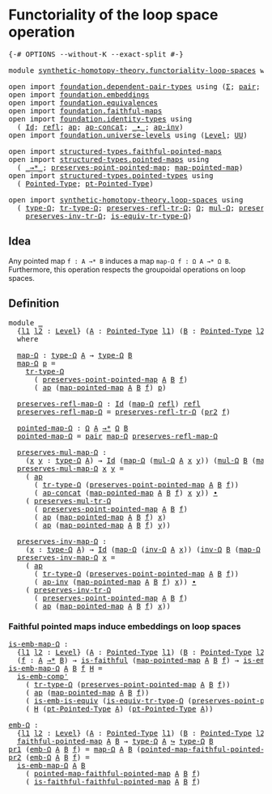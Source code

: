 # Functoriality of the loop space operation

<pre class="Agda"><a id="54" class="Symbol">{-#</a> <a id="58" class="Keyword">OPTIONS</a> <a id="66" class="Pragma">--without-K</a> <a id="78" class="Pragma">--exact-split</a> <a id="92" class="Symbol">#-}</a>

<a id="97" class="Keyword">module</a> <a id="104" href="synthetic-homotopy-theory.functoriality-loop-spaces.html" class="Module">synthetic-homotopy-theory.functoriality-loop-spaces</a> <a id="156" class="Keyword">where</a>

<a id="163" class="Keyword">open</a> <a id="168" class="Keyword">import</a> <a id="175" href="foundation.dependent-pair-types.html" class="Module">foundation.dependent-pair-types</a> <a id="207" class="Keyword">using</a> <a id="213" class="Symbol">(</a><a id="214" href="foundation-core.dependent-pair-types.html#515" class="Record">Σ</a><a id="215" class="Symbol">;</a> <a id="217" href="foundation-core.dependent-pair-types.html#588" class="InductiveConstructor">pair</a><a id="221" class="Symbol">;</a> <a id="223" href="foundation-core.dependent-pair-types.html#605" class="Field">pr1</a><a id="226" class="Symbol">;</a> <a id="228" href="foundation-core.dependent-pair-types.html#617" class="Field">pr2</a><a id="231" class="Symbol">)</a>
<a id="233" class="Keyword">open</a> <a id="238" class="Keyword">import</a> <a id="245" href="foundation.embeddings.html" class="Module">foundation.embeddings</a>
<a id="267" class="Keyword">open</a> <a id="272" class="Keyword">import</a> <a id="279" href="foundation.equivalences.html" class="Module">foundation.equivalences</a>
<a id="303" class="Keyword">open</a> <a id="308" class="Keyword">import</a> <a id="315" href="foundation.faithful-maps.html" class="Module">foundation.faithful-maps</a>
<a id="340" class="Keyword">open</a> <a id="345" class="Keyword">import</a> <a id="352" href="foundation.identity-types.html" class="Module">foundation.identity-types</a> <a id="378" class="Keyword">using</a>
  <a id="386" class="Symbol">(</a> <a id="388" href="foundation-core.identity-types.html#1767" class="Datatype">Id</a><a id="390" class="Symbol">;</a> <a id="392" href="foundation-core.identity-types.html#1820" class="InductiveConstructor">refl</a><a id="396" class="Symbol">;</a> <a id="398" href="foundation-core.identity-types.html#4003" class="Function">ap</a><a id="400" class="Symbol">;</a> <a id="402" href="foundation-core.identity-types.html#8882" class="Function">ap-concat</a><a id="411" class="Symbol">;</a> <a id="413" href="foundation-core.identity-types.html#2425" class="Function Operator">_∙_</a><a id="416" class="Symbol">;</a> <a id="418" href="foundation-core.identity-types.html#9050" class="Function">ap-inv</a><a id="424" class="Symbol">)</a>
<a id="426" class="Keyword">open</a> <a id="431" class="Keyword">import</a> <a id="438" href="foundation.universe-levels.html" class="Module">foundation.universe-levels</a> <a id="465" class="Keyword">using</a> <a id="471" class="Symbol">(</a><a id="472" href="Agda.Primitive.html#597" class="Postulate">Level</a><a id="477" class="Symbol">;</a> <a id="479" href="foundation-core.universe-levels.html#235" class="Primitive">UU</a><a id="481" class="Symbol">)</a>

<a id="484" class="Keyword">open</a> <a id="489" class="Keyword">import</a> <a id="496" href="structured-types.faithful-pointed-maps.html" class="Module">structured-types.faithful-pointed-maps</a>
<a id="535" class="Keyword">open</a> <a id="540" class="Keyword">import</a> <a id="547" href="structured-types.pointed-maps.html" class="Module">structured-types.pointed-maps</a> <a id="577" class="Keyword">using</a>
  <a id="585" class="Symbol">(</a> <a id="587" href="structured-types.pointed-maps.html#968" class="Function Operator">_→*_</a><a id="591" class="Symbol">;</a> <a id="593" href="structured-types.pointed-maps.html#1628" class="Function">preserves-point-pointed-map</a><a id="620" class="Symbol">;</a> <a id="622" href="structured-types.pointed-maps.html#1528" class="Function">map-pointed-map</a><a id="637" class="Symbol">)</a>
<a id="639" class="Keyword">open</a> <a id="644" class="Keyword">import</a> <a id="651" href="structured-types.pointed-types.html" class="Module">structured-types.pointed-types</a> <a id="682" class="Keyword">using</a>
  <a id="690" class="Symbol">(</a> <a id="692" href="structured-types.pointed-types.html#383" class="Function">Pointed-Type</a><a id="704" class="Symbol">;</a> <a id="706" href="structured-types.pointed-types.html#576" class="Function">pt-Pointed-Type</a><a id="721" class="Symbol">)</a>

<a id="724" class="Keyword">open</a> <a id="729" class="Keyword">import</a> <a id="736" href="synthetic-homotopy-theory.loop-spaces.html" class="Module">synthetic-homotopy-theory.loop-spaces</a> <a id="774" class="Keyword">using</a>
  <a id="782" class="Symbol">(</a> <a id="784" href="synthetic-homotopy-theory.loop-spaces.html#1115" class="Function">type-Ω</a><a id="790" class="Symbol">;</a> <a id="792" href="synthetic-homotopy-theory.loop-spaces.html#3295" class="Function">tr-type-Ω</a><a id="801" class="Symbol">;</a> <a id="803" href="synthetic-homotopy-theory.loop-spaces.html#3529" class="Function">preserves-refl-tr-Ω</a><a id="822" class="Symbol">;</a> <a id="824" href="synthetic-homotopy-theory.loop-spaces.html#1221" class="Function">Ω</a><a id="825" class="Symbol">;</a> <a id="827" href="synthetic-homotopy-theory.loop-spaces.html#1376" class="Function">mul-Ω</a><a id="832" class="Symbol">;</a> <a id="834" href="synthetic-homotopy-theory.loop-spaces.html#3630" class="Function">preserves-mul-tr-Ω</a><a id="852" class="Symbol">;</a> <a id="854" href="synthetic-homotopy-theory.loop-spaces.html#2257" class="Function">inv-Ω</a><a id="859" class="Symbol">;</a>
    <a id="865" href="synthetic-homotopy-theory.loop-spaces.html#3840" class="Function">preserves-inv-tr-Ω</a><a id="883" class="Symbol">;</a> <a id="885" href="synthetic-homotopy-theory.loop-spaces.html#3403" class="Function">is-equiv-tr-type-Ω</a><a id="903" class="Symbol">)</a>
</pre>
## Idea

Any pointed map `f : A →* B` induces a map `map-Ω f : Ω A →* Ω B`. Furthermore, this operation respects the groupoidal operations on loop spaces.

## Definition

<pre class="Agda"><a id="1089" class="Keyword">module</a> <a id="1096" href="synthetic-homotopy-theory.functoriality-loop-spaces.html#1096" class="Module">_</a>
  <a id="1100" class="Symbol">{</a><a id="1101" href="synthetic-homotopy-theory.functoriality-loop-spaces.html#1101" class="Bound">l1</a> <a id="1104" href="synthetic-homotopy-theory.functoriality-loop-spaces.html#1104" class="Bound">l2</a> <a id="1107" class="Symbol">:</a> <a id="1109" href="Agda.Primitive.html#597" class="Postulate">Level</a><a id="1114" class="Symbol">}</a> <a id="1116" class="Symbol">(</a><a id="1117" href="synthetic-homotopy-theory.functoriality-loop-spaces.html#1117" class="Bound">A</a> <a id="1119" class="Symbol">:</a> <a id="1121" href="structured-types.pointed-types.html#383" class="Function">Pointed-Type</a> <a id="1134" href="synthetic-homotopy-theory.functoriality-loop-spaces.html#1101" class="Bound">l1</a><a id="1136" class="Symbol">)</a> <a id="1138" class="Symbol">(</a><a id="1139" href="synthetic-homotopy-theory.functoriality-loop-spaces.html#1139" class="Bound">B</a> <a id="1141" class="Symbol">:</a> <a id="1143" href="structured-types.pointed-types.html#383" class="Function">Pointed-Type</a> <a id="1156" href="synthetic-homotopy-theory.functoriality-loop-spaces.html#1104" class="Bound">l2</a><a id="1158" class="Symbol">)</a> <a id="1160" class="Symbol">(</a><a id="1161" href="synthetic-homotopy-theory.functoriality-loop-spaces.html#1161" class="Bound">f</a> <a id="1163" class="Symbol">:</a> <a id="1165" href="synthetic-homotopy-theory.functoriality-loop-spaces.html#1117" class="Bound">A</a> <a id="1167" href="structured-types.pointed-maps.html#968" class="Function Operator">→*</a> <a id="1170" href="synthetic-homotopy-theory.functoriality-loop-spaces.html#1139" class="Bound">B</a><a id="1171" class="Symbol">)</a>
  <a id="1175" class="Keyword">where</a>

  <a id="1184" href="synthetic-homotopy-theory.functoriality-loop-spaces.html#1184" class="Function">map-Ω</a> <a id="1190" class="Symbol">:</a> <a id="1192" href="synthetic-homotopy-theory.loop-spaces.html#1115" class="Function">type-Ω</a> <a id="1199" href="synthetic-homotopy-theory.functoriality-loop-spaces.html#1117" class="Bound">A</a> <a id="1201" class="Symbol">→</a> <a id="1203" href="synthetic-homotopy-theory.loop-spaces.html#1115" class="Function">type-Ω</a> <a id="1210" href="synthetic-homotopy-theory.functoriality-loop-spaces.html#1139" class="Bound">B</a>
  <a id="1214" href="synthetic-homotopy-theory.functoriality-loop-spaces.html#1184" class="Function">map-Ω</a> <a id="1220" href="synthetic-homotopy-theory.functoriality-loop-spaces.html#1220" class="Bound">p</a> <a id="1222" class="Symbol">=</a>
    <a id="1228" href="synthetic-homotopy-theory.loop-spaces.html#3295" class="Function">tr-type-Ω</a>
      <a id="1244" class="Symbol">(</a> <a id="1246" href="structured-types.pointed-maps.html#1628" class="Function">preserves-point-pointed-map</a> <a id="1274" href="synthetic-homotopy-theory.functoriality-loop-spaces.html#1117" class="Bound">A</a> <a id="1276" href="synthetic-homotopy-theory.functoriality-loop-spaces.html#1139" class="Bound">B</a> <a id="1278" href="synthetic-homotopy-theory.functoriality-loop-spaces.html#1161" class="Bound">f</a><a id="1279" class="Symbol">)</a>
      <a id="1287" class="Symbol">(</a> <a id="1289" href="foundation-core.identity-types.html#4003" class="Function">ap</a> <a id="1292" class="Symbol">(</a><a id="1293" href="structured-types.pointed-maps.html#1528" class="Function">map-pointed-map</a> <a id="1309" href="synthetic-homotopy-theory.functoriality-loop-spaces.html#1117" class="Bound">A</a> <a id="1311" href="synthetic-homotopy-theory.functoriality-loop-spaces.html#1139" class="Bound">B</a> <a id="1313" href="synthetic-homotopy-theory.functoriality-loop-spaces.html#1161" class="Bound">f</a><a id="1314" class="Symbol">)</a> <a id="1316" href="synthetic-homotopy-theory.functoriality-loop-spaces.html#1220" class="Bound">p</a><a id="1317" class="Symbol">)</a>
  
  <a id="1324" href="synthetic-homotopy-theory.functoriality-loop-spaces.html#1324" class="Function">preserves-refl-map-Ω</a> <a id="1345" class="Symbol">:</a> <a id="1347" href="foundation-core.identity-types.html#1767" class="Datatype">Id</a> <a id="1350" class="Symbol">(</a><a id="1351" href="synthetic-homotopy-theory.functoriality-loop-spaces.html#1184" class="Function">map-Ω</a> <a id="1357" href="foundation-core.identity-types.html#1820" class="InductiveConstructor">refl</a><a id="1361" class="Symbol">)</a> <a id="1363" href="foundation-core.identity-types.html#1820" class="InductiveConstructor">refl</a>
  <a id="1370" href="synthetic-homotopy-theory.functoriality-loop-spaces.html#1324" class="Function">preserves-refl-map-Ω</a> <a id="1391" class="Symbol">=</a> <a id="1393" href="synthetic-homotopy-theory.loop-spaces.html#3529" class="Function">preserves-refl-tr-Ω</a> <a id="1413" class="Symbol">(</a><a id="1414" href="foundation-core.dependent-pair-types.html#617" class="Field">pr2</a> <a id="1418" href="synthetic-homotopy-theory.functoriality-loop-spaces.html#1161" class="Bound">f</a><a id="1419" class="Symbol">)</a>

  <a id="1424" href="synthetic-homotopy-theory.functoriality-loop-spaces.html#1424" class="Function">pointed-map-Ω</a> <a id="1438" class="Symbol">:</a> <a id="1440" href="synthetic-homotopy-theory.loop-spaces.html#1221" class="Function">Ω</a> <a id="1442" href="synthetic-homotopy-theory.functoriality-loop-spaces.html#1117" class="Bound">A</a> <a id="1444" href="structured-types.pointed-maps.html#968" class="Function Operator">→*</a> <a id="1447" href="synthetic-homotopy-theory.loop-spaces.html#1221" class="Function">Ω</a> <a id="1449" href="synthetic-homotopy-theory.functoriality-loop-spaces.html#1139" class="Bound">B</a>
  <a id="1453" href="synthetic-homotopy-theory.functoriality-loop-spaces.html#1424" class="Function">pointed-map-Ω</a> <a id="1467" class="Symbol">=</a> <a id="1469" href="foundation-core.dependent-pair-types.html#588" class="InductiveConstructor">pair</a> <a id="1474" href="synthetic-homotopy-theory.functoriality-loop-spaces.html#1184" class="Function">map-Ω</a> <a id="1480" href="synthetic-homotopy-theory.functoriality-loop-spaces.html#1324" class="Function">preserves-refl-map-Ω</a>

  <a id="1504" href="synthetic-homotopy-theory.functoriality-loop-spaces.html#1504" class="Function">preserves-mul-map-Ω</a> <a id="1524" class="Symbol">:</a>
    <a id="1530" class="Symbol">(</a><a id="1531" href="synthetic-homotopy-theory.functoriality-loop-spaces.html#1531" class="Bound">x</a> <a id="1533" href="synthetic-homotopy-theory.functoriality-loop-spaces.html#1533" class="Bound">y</a> <a id="1535" class="Symbol">:</a> <a id="1537" href="synthetic-homotopy-theory.loop-spaces.html#1115" class="Function">type-Ω</a> <a id="1544" href="synthetic-homotopy-theory.functoriality-loop-spaces.html#1117" class="Bound">A</a><a id="1545" class="Symbol">)</a> <a id="1547" class="Symbol">→</a> <a id="1549" href="foundation-core.identity-types.html#1767" class="Datatype">Id</a> <a id="1552" class="Symbol">(</a><a id="1553" href="synthetic-homotopy-theory.functoriality-loop-spaces.html#1184" class="Function">map-Ω</a> <a id="1559" class="Symbol">(</a><a id="1560" href="synthetic-homotopy-theory.loop-spaces.html#1376" class="Function">mul-Ω</a> <a id="1566" href="synthetic-homotopy-theory.functoriality-loop-spaces.html#1117" class="Bound">A</a> <a id="1568" href="synthetic-homotopy-theory.functoriality-loop-spaces.html#1531" class="Bound">x</a> <a id="1570" href="synthetic-homotopy-theory.functoriality-loop-spaces.html#1533" class="Bound">y</a><a id="1571" class="Symbol">))</a> <a id="1574" class="Symbol">(</a><a id="1575" href="synthetic-homotopy-theory.loop-spaces.html#1376" class="Function">mul-Ω</a> <a id="1581" href="synthetic-homotopy-theory.functoriality-loop-spaces.html#1139" class="Bound">B</a> <a id="1583" class="Symbol">(</a><a id="1584" href="synthetic-homotopy-theory.functoriality-loop-spaces.html#1184" class="Function">map-Ω</a> <a id="1590" href="synthetic-homotopy-theory.functoriality-loop-spaces.html#1531" class="Bound">x</a><a id="1591" class="Symbol">)</a> <a id="1593" class="Symbol">(</a><a id="1594" href="synthetic-homotopy-theory.functoriality-loop-spaces.html#1184" class="Function">map-Ω</a> <a id="1600" href="synthetic-homotopy-theory.functoriality-loop-spaces.html#1533" class="Bound">y</a><a id="1601" class="Symbol">))</a>
  <a id="1606" href="synthetic-homotopy-theory.functoriality-loop-spaces.html#1504" class="Function">preserves-mul-map-Ω</a> <a id="1626" href="synthetic-homotopy-theory.functoriality-loop-spaces.html#1626" class="Bound">x</a> <a id="1628" href="synthetic-homotopy-theory.functoriality-loop-spaces.html#1628" class="Bound">y</a> <a id="1630" class="Symbol">=</a>
    <a id="1636" class="Symbol">(</a> <a id="1638" href="foundation-core.identity-types.html#4003" class="Function">ap</a>
      <a id="1647" class="Symbol">(</a> <a id="1649" href="synthetic-homotopy-theory.loop-spaces.html#3295" class="Function">tr-type-Ω</a> <a id="1659" class="Symbol">(</a><a id="1660" href="structured-types.pointed-maps.html#1628" class="Function">preserves-point-pointed-map</a> <a id="1688" href="synthetic-homotopy-theory.functoriality-loop-spaces.html#1117" class="Bound">A</a> <a id="1690" href="synthetic-homotopy-theory.functoriality-loop-spaces.html#1139" class="Bound">B</a> <a id="1692" href="synthetic-homotopy-theory.functoriality-loop-spaces.html#1161" class="Bound">f</a><a id="1693" class="Symbol">))</a>
      <a id="1702" class="Symbol">(</a> <a id="1704" href="foundation-core.identity-types.html#8882" class="Function">ap-concat</a> <a id="1714" class="Symbol">(</a><a id="1715" href="structured-types.pointed-maps.html#1528" class="Function">map-pointed-map</a> <a id="1731" href="synthetic-homotopy-theory.functoriality-loop-spaces.html#1117" class="Bound">A</a> <a id="1733" href="synthetic-homotopy-theory.functoriality-loop-spaces.html#1139" class="Bound">B</a> <a id="1735" href="synthetic-homotopy-theory.functoriality-loop-spaces.html#1161" class="Bound">f</a><a id="1736" class="Symbol">)</a> <a id="1738" href="synthetic-homotopy-theory.functoriality-loop-spaces.html#1626" class="Bound">x</a> <a id="1740" href="synthetic-homotopy-theory.functoriality-loop-spaces.html#1628" class="Bound">y</a><a id="1741" class="Symbol">))</a> <a id="1744" href="foundation-core.identity-types.html#2425" class="Function Operator">∙</a>
    <a id="1750" class="Symbol">(</a> <a id="1752" href="synthetic-homotopy-theory.loop-spaces.html#3630" class="Function">preserves-mul-tr-Ω</a>
      <a id="1777" class="Symbol">(</a> <a id="1779" href="structured-types.pointed-maps.html#1628" class="Function">preserves-point-pointed-map</a> <a id="1807" href="synthetic-homotopy-theory.functoriality-loop-spaces.html#1117" class="Bound">A</a> <a id="1809" href="synthetic-homotopy-theory.functoriality-loop-spaces.html#1139" class="Bound">B</a> <a id="1811" href="synthetic-homotopy-theory.functoriality-loop-spaces.html#1161" class="Bound">f</a><a id="1812" class="Symbol">)</a>
      <a id="1820" class="Symbol">(</a> <a id="1822" href="foundation-core.identity-types.html#4003" class="Function">ap</a> <a id="1825" class="Symbol">(</a><a id="1826" href="structured-types.pointed-maps.html#1528" class="Function">map-pointed-map</a> <a id="1842" href="synthetic-homotopy-theory.functoriality-loop-spaces.html#1117" class="Bound">A</a> <a id="1844" href="synthetic-homotopy-theory.functoriality-loop-spaces.html#1139" class="Bound">B</a> <a id="1846" href="synthetic-homotopy-theory.functoriality-loop-spaces.html#1161" class="Bound">f</a><a id="1847" class="Symbol">)</a> <a id="1849" href="synthetic-homotopy-theory.functoriality-loop-spaces.html#1626" class="Bound">x</a><a id="1850" class="Symbol">)</a>
      <a id="1858" class="Symbol">(</a> <a id="1860" href="foundation-core.identity-types.html#4003" class="Function">ap</a> <a id="1863" class="Symbol">(</a><a id="1864" href="structured-types.pointed-maps.html#1528" class="Function">map-pointed-map</a> <a id="1880" href="synthetic-homotopy-theory.functoriality-loop-spaces.html#1117" class="Bound">A</a> <a id="1882" href="synthetic-homotopy-theory.functoriality-loop-spaces.html#1139" class="Bound">B</a> <a id="1884" href="synthetic-homotopy-theory.functoriality-loop-spaces.html#1161" class="Bound">f</a><a id="1885" class="Symbol">)</a> <a id="1887" href="synthetic-homotopy-theory.functoriality-loop-spaces.html#1628" class="Bound">y</a><a id="1888" class="Symbol">))</a>

  <a id="1894" href="synthetic-homotopy-theory.functoriality-loop-spaces.html#1894" class="Function">preserves-inv-map-Ω</a> <a id="1914" class="Symbol">:</a>
    <a id="1920" class="Symbol">(</a><a id="1921" href="synthetic-homotopy-theory.functoriality-loop-spaces.html#1921" class="Bound">x</a> <a id="1923" class="Symbol">:</a> <a id="1925" href="synthetic-homotopy-theory.loop-spaces.html#1115" class="Function">type-Ω</a> <a id="1932" href="synthetic-homotopy-theory.functoriality-loop-spaces.html#1117" class="Bound">A</a><a id="1933" class="Symbol">)</a> <a id="1935" class="Symbol">→</a> <a id="1937" href="foundation-core.identity-types.html#1767" class="Datatype">Id</a> <a id="1940" class="Symbol">(</a><a id="1941" href="synthetic-homotopy-theory.functoriality-loop-spaces.html#1184" class="Function">map-Ω</a> <a id="1947" class="Symbol">(</a><a id="1948" href="synthetic-homotopy-theory.loop-spaces.html#2257" class="Function">inv-Ω</a> <a id="1954" href="synthetic-homotopy-theory.functoriality-loop-spaces.html#1117" class="Bound">A</a> <a id="1956" href="synthetic-homotopy-theory.functoriality-loop-spaces.html#1921" class="Bound">x</a><a id="1957" class="Symbol">))</a> <a id="1960" class="Symbol">(</a><a id="1961" href="synthetic-homotopy-theory.loop-spaces.html#2257" class="Function">inv-Ω</a> <a id="1967" href="synthetic-homotopy-theory.functoriality-loop-spaces.html#1139" class="Bound">B</a> <a id="1969" class="Symbol">(</a><a id="1970" href="synthetic-homotopy-theory.functoriality-loop-spaces.html#1184" class="Function">map-Ω</a> <a id="1976" href="synthetic-homotopy-theory.functoriality-loop-spaces.html#1921" class="Bound">x</a><a id="1977" class="Symbol">))</a>
  <a id="1982" href="synthetic-homotopy-theory.functoriality-loop-spaces.html#1894" class="Function">preserves-inv-map-Ω</a> <a id="2002" href="synthetic-homotopy-theory.functoriality-loop-spaces.html#2002" class="Bound">x</a> <a id="2004" class="Symbol">=</a>
    <a id="2010" class="Symbol">(</a> <a id="2012" href="foundation-core.identity-types.html#4003" class="Function">ap</a>
      <a id="2021" class="Symbol">(</a> <a id="2023" href="synthetic-homotopy-theory.loop-spaces.html#3295" class="Function">tr-type-Ω</a> <a id="2033" class="Symbol">(</a><a id="2034" href="structured-types.pointed-maps.html#1628" class="Function">preserves-point-pointed-map</a> <a id="2062" href="synthetic-homotopy-theory.functoriality-loop-spaces.html#1117" class="Bound">A</a> <a id="2064" href="synthetic-homotopy-theory.functoriality-loop-spaces.html#1139" class="Bound">B</a> <a id="2066" href="synthetic-homotopy-theory.functoriality-loop-spaces.html#1161" class="Bound">f</a><a id="2067" class="Symbol">))</a>
      <a id="2076" class="Symbol">(</a> <a id="2078" href="foundation-core.identity-types.html#9050" class="Function">ap-inv</a> <a id="2085" class="Symbol">(</a><a id="2086" href="structured-types.pointed-maps.html#1528" class="Function">map-pointed-map</a> <a id="2102" href="synthetic-homotopy-theory.functoriality-loop-spaces.html#1117" class="Bound">A</a> <a id="2104" href="synthetic-homotopy-theory.functoriality-loop-spaces.html#1139" class="Bound">B</a> <a id="2106" href="synthetic-homotopy-theory.functoriality-loop-spaces.html#1161" class="Bound">f</a><a id="2107" class="Symbol">)</a> <a id="2109" href="synthetic-homotopy-theory.functoriality-loop-spaces.html#2002" class="Bound">x</a><a id="2110" class="Symbol">))</a> <a id="2113" href="foundation-core.identity-types.html#2425" class="Function Operator">∙</a>
    <a id="2119" class="Symbol">(</a> <a id="2121" href="synthetic-homotopy-theory.loop-spaces.html#3840" class="Function">preserves-inv-tr-Ω</a>
      <a id="2146" class="Symbol">(</a> <a id="2148" href="structured-types.pointed-maps.html#1628" class="Function">preserves-point-pointed-map</a> <a id="2176" href="synthetic-homotopy-theory.functoriality-loop-spaces.html#1117" class="Bound">A</a> <a id="2178" href="synthetic-homotopy-theory.functoriality-loop-spaces.html#1139" class="Bound">B</a> <a id="2180" href="synthetic-homotopy-theory.functoriality-loop-spaces.html#1161" class="Bound">f</a><a id="2181" class="Symbol">)</a>
      <a id="2189" class="Symbol">(</a> <a id="2191" href="foundation-core.identity-types.html#4003" class="Function">ap</a> <a id="2194" class="Symbol">(</a><a id="2195" href="structured-types.pointed-maps.html#1528" class="Function">map-pointed-map</a> <a id="2211" href="synthetic-homotopy-theory.functoriality-loop-spaces.html#1117" class="Bound">A</a> <a id="2213" href="synthetic-homotopy-theory.functoriality-loop-spaces.html#1139" class="Bound">B</a> <a id="2215" href="synthetic-homotopy-theory.functoriality-loop-spaces.html#1161" class="Bound">f</a><a id="2216" class="Symbol">)</a> <a id="2218" href="synthetic-homotopy-theory.functoriality-loop-spaces.html#2002" class="Bound">x</a><a id="2219" class="Symbol">))</a>
</pre>
### Faithful pointed maps induce embeddings on loop spaces

<pre class="Agda"><a id="is-emb-map-Ω"></a><a id="2295" href="synthetic-homotopy-theory.functoriality-loop-spaces.html#2295" class="Function">is-emb-map-Ω</a> <a id="2308" class="Symbol">:</a>
  <a id="2312" class="Symbol">{</a><a id="2313" href="synthetic-homotopy-theory.functoriality-loop-spaces.html#2313" class="Bound">l1</a> <a id="2316" href="synthetic-homotopy-theory.functoriality-loop-spaces.html#2316" class="Bound">l2</a> <a id="2319" class="Symbol">:</a> <a id="2321" href="Agda.Primitive.html#597" class="Postulate">Level</a><a id="2326" class="Symbol">}</a> <a id="2328" class="Symbol">(</a><a id="2329" href="synthetic-homotopy-theory.functoriality-loop-spaces.html#2329" class="Bound">A</a> <a id="2331" class="Symbol">:</a> <a id="2333" href="structured-types.pointed-types.html#383" class="Function">Pointed-Type</a> <a id="2346" href="synthetic-homotopy-theory.functoriality-loop-spaces.html#2313" class="Bound">l1</a><a id="2348" class="Symbol">)</a> <a id="2350" class="Symbol">(</a><a id="2351" href="synthetic-homotopy-theory.functoriality-loop-spaces.html#2351" class="Bound">B</a> <a id="2353" class="Symbol">:</a> <a id="2355" href="structured-types.pointed-types.html#383" class="Function">Pointed-Type</a> <a id="2368" href="synthetic-homotopy-theory.functoriality-loop-spaces.html#2316" class="Bound">l2</a><a id="2370" class="Symbol">)</a>
  <a id="2374" class="Symbol">(</a><a id="2375" href="synthetic-homotopy-theory.functoriality-loop-spaces.html#2375" class="Bound">f</a> <a id="2377" class="Symbol">:</a> <a id="2379" href="synthetic-homotopy-theory.functoriality-loop-spaces.html#2329" class="Bound">A</a> <a id="2381" href="structured-types.pointed-maps.html#968" class="Function Operator">→*</a> <a id="2384" href="synthetic-homotopy-theory.functoriality-loop-spaces.html#2351" class="Bound">B</a><a id="2385" class="Symbol">)</a> <a id="2387" class="Symbol">→</a> <a id="2389" href="foundation-core.faithful-maps.html#1690" class="Function">is-faithful</a> <a id="2401" class="Symbol">(</a><a id="2402" href="structured-types.pointed-maps.html#1528" class="Function">map-pointed-map</a> <a id="2418" href="synthetic-homotopy-theory.functoriality-loop-spaces.html#2329" class="Bound">A</a> <a id="2420" href="synthetic-homotopy-theory.functoriality-loop-spaces.html#2351" class="Bound">B</a> <a id="2422" href="synthetic-homotopy-theory.functoriality-loop-spaces.html#2375" class="Bound">f</a><a id="2423" class="Symbol">)</a> <a id="2425" class="Symbol">→</a> <a id="2427" href="foundation-core.embeddings.html#992" class="Function">is-emb</a> <a id="2434" class="Symbol">(</a><a id="2435" href="synthetic-homotopy-theory.functoriality-loop-spaces.html#1184" class="Function">map-Ω</a> <a id="2441" href="synthetic-homotopy-theory.functoriality-loop-spaces.html#2329" class="Bound">A</a> <a id="2443" href="synthetic-homotopy-theory.functoriality-loop-spaces.html#2351" class="Bound">B</a> <a id="2445" href="synthetic-homotopy-theory.functoriality-loop-spaces.html#2375" class="Bound">f</a><a id="2446" class="Symbol">)</a>
<a id="2448" href="synthetic-homotopy-theory.functoriality-loop-spaces.html#2295" class="Function">is-emb-map-Ω</a> <a id="2461" href="synthetic-homotopy-theory.functoriality-loop-spaces.html#2461" class="Bound">A</a> <a id="2463" href="synthetic-homotopy-theory.functoriality-loop-spaces.html#2463" class="Bound">B</a> <a id="2465" href="synthetic-homotopy-theory.functoriality-loop-spaces.html#2465" class="Bound">f</a> <a id="2467" href="synthetic-homotopy-theory.functoriality-loop-spaces.html#2467" class="Bound">H</a> <a id="2469" class="Symbol">=</a>
  <a id="2473" href="foundation.embeddings.html#3514" class="Function">is-emb-comp&#39;</a>
    <a id="2490" class="Symbol">(</a> <a id="2492" href="synthetic-homotopy-theory.loop-spaces.html#3295" class="Function">tr-type-Ω</a> <a id="2502" class="Symbol">(</a><a id="2503" href="structured-types.pointed-maps.html#1628" class="Function">preserves-point-pointed-map</a> <a id="2531" href="synthetic-homotopy-theory.functoriality-loop-spaces.html#2461" class="Bound">A</a> <a id="2533" href="synthetic-homotopy-theory.functoriality-loop-spaces.html#2463" class="Bound">B</a> <a id="2535" href="synthetic-homotopy-theory.functoriality-loop-spaces.html#2465" class="Bound">f</a><a id="2536" class="Symbol">))</a>
    <a id="2543" class="Symbol">(</a> <a id="2545" href="foundation-core.identity-types.html#4003" class="Function">ap</a> <a id="2548" class="Symbol">(</a><a id="2549" href="structured-types.pointed-maps.html#1528" class="Function">map-pointed-map</a> <a id="2565" href="synthetic-homotopy-theory.functoriality-loop-spaces.html#2461" class="Bound">A</a> <a id="2567" href="synthetic-homotopy-theory.functoriality-loop-spaces.html#2463" class="Bound">B</a> <a id="2569" href="synthetic-homotopy-theory.functoriality-loop-spaces.html#2465" class="Bound">f</a><a id="2570" class="Symbol">))</a>
    <a id="2577" class="Symbol">(</a> <a id="2579" href="foundation-core.equivalences.html#15406" class="Function">is-emb-is-equiv</a> <a id="2595" class="Symbol">(</a><a id="2596" href="synthetic-homotopy-theory.loop-spaces.html#3403" class="Function">is-equiv-tr-type-Ω</a> <a id="2615" class="Symbol">(</a><a id="2616" href="structured-types.pointed-maps.html#1628" class="Function">preserves-point-pointed-map</a> <a id="2644" href="synthetic-homotopy-theory.functoriality-loop-spaces.html#2461" class="Bound">A</a> <a id="2646" href="synthetic-homotopy-theory.functoriality-loop-spaces.html#2463" class="Bound">B</a> <a id="2648" href="synthetic-homotopy-theory.functoriality-loop-spaces.html#2465" class="Bound">f</a><a id="2649" class="Symbol">)))</a>
    <a id="2657" class="Symbol">(</a> <a id="2659" href="synthetic-homotopy-theory.functoriality-loop-spaces.html#2467" class="Bound">H</a> <a id="2661" class="Symbol">(</a><a id="2662" href="structured-types.pointed-types.html#576" class="Function">pt-Pointed-Type</a> <a id="2678" href="synthetic-homotopy-theory.functoriality-loop-spaces.html#2461" class="Bound">A</a><a id="2679" class="Symbol">)</a> <a id="2681" class="Symbol">(</a><a id="2682" href="structured-types.pointed-types.html#576" class="Function">pt-Pointed-Type</a> <a id="2698" href="synthetic-homotopy-theory.functoriality-loop-spaces.html#2461" class="Bound">A</a><a id="2699" class="Symbol">))</a>

<a id="emb-Ω"></a><a id="2703" href="synthetic-homotopy-theory.functoriality-loop-spaces.html#2703" class="Function">emb-Ω</a> <a id="2709" class="Symbol">:</a>
  <a id="2713" class="Symbol">{</a><a id="2714" href="synthetic-homotopy-theory.functoriality-loop-spaces.html#2714" class="Bound">l1</a> <a id="2717" href="synthetic-homotopy-theory.functoriality-loop-spaces.html#2717" class="Bound">l2</a> <a id="2720" class="Symbol">:</a> <a id="2722" href="Agda.Primitive.html#597" class="Postulate">Level</a><a id="2727" class="Symbol">}</a> <a id="2729" class="Symbol">(</a><a id="2730" href="synthetic-homotopy-theory.functoriality-loop-spaces.html#2730" class="Bound">A</a> <a id="2732" class="Symbol">:</a> <a id="2734" href="structured-types.pointed-types.html#383" class="Function">Pointed-Type</a> <a id="2747" href="synthetic-homotopy-theory.functoriality-loop-spaces.html#2714" class="Bound">l1</a><a id="2749" class="Symbol">)</a> <a id="2751" class="Symbol">(</a><a id="2752" href="synthetic-homotopy-theory.functoriality-loop-spaces.html#2752" class="Bound">B</a> <a id="2754" class="Symbol">:</a> <a id="2756" href="structured-types.pointed-types.html#383" class="Function">Pointed-Type</a> <a id="2769" href="synthetic-homotopy-theory.functoriality-loop-spaces.html#2717" class="Bound">l2</a><a id="2771" class="Symbol">)</a> <a id="2773" class="Symbol">→</a>
  <a id="2777" href="structured-types.faithful-pointed-maps.html#538" class="Function">faithful-pointed-map</a> <a id="2798" href="synthetic-homotopy-theory.functoriality-loop-spaces.html#2730" class="Bound">A</a> <a id="2800" href="synthetic-homotopy-theory.functoriality-loop-spaces.html#2752" class="Bound">B</a> <a id="2802" class="Symbol">→</a> <a id="2804" href="synthetic-homotopy-theory.loop-spaces.html#1115" class="Function">type-Ω</a> <a id="2811" href="synthetic-homotopy-theory.functoriality-loop-spaces.html#2730" class="Bound">A</a> <a id="2813" href="foundation-core.embeddings.html#1074" class="Function Operator">↪</a> <a id="2815" href="synthetic-homotopy-theory.loop-spaces.html#1115" class="Function">type-Ω</a> <a id="2822" href="synthetic-homotopy-theory.functoriality-loop-spaces.html#2752" class="Bound">B</a>
<a id="2824" href="foundation-core.dependent-pair-types.html#605" class="Field">pr1</a> <a id="2828" class="Symbol">(</a><a id="2829" href="synthetic-homotopy-theory.functoriality-loop-spaces.html#2703" class="Function">emb-Ω</a> <a id="2835" href="synthetic-homotopy-theory.functoriality-loop-spaces.html#2835" class="Bound">A</a> <a id="2837" href="synthetic-homotopy-theory.functoriality-loop-spaces.html#2837" class="Bound">B</a> <a id="2839" href="synthetic-homotopy-theory.functoriality-loop-spaces.html#2839" class="Bound">f</a><a id="2840" class="Symbol">)</a> <a id="2842" class="Symbol">=</a> <a id="2844" href="synthetic-homotopy-theory.functoriality-loop-spaces.html#1184" class="Function">map-Ω</a> <a id="2850" href="synthetic-homotopy-theory.functoriality-loop-spaces.html#2835" class="Bound">A</a> <a id="2852" href="synthetic-homotopy-theory.functoriality-loop-spaces.html#2837" class="Bound">B</a> <a id="2854" class="Symbol">(</a><a id="2855" href="structured-types.faithful-pointed-maps.html#838" class="Function">pointed-map-faithful-pointed-map</a> <a id="2888" href="synthetic-homotopy-theory.functoriality-loop-spaces.html#2835" class="Bound">A</a> <a id="2890" href="synthetic-homotopy-theory.functoriality-loop-spaces.html#2837" class="Bound">B</a> <a id="2892" href="synthetic-homotopy-theory.functoriality-loop-spaces.html#2839" class="Bound">f</a><a id="2893" class="Symbol">)</a>
<a id="2895" href="foundation-core.dependent-pair-types.html#617" class="Field">pr2</a> <a id="2899" class="Symbol">(</a><a id="2900" href="synthetic-homotopy-theory.functoriality-loop-spaces.html#2703" class="Function">emb-Ω</a> <a id="2906" href="synthetic-homotopy-theory.functoriality-loop-spaces.html#2906" class="Bound">A</a> <a id="2908" href="synthetic-homotopy-theory.functoriality-loop-spaces.html#2908" class="Bound">B</a> <a id="2910" href="synthetic-homotopy-theory.functoriality-loop-spaces.html#2910" class="Bound">f</a><a id="2911" class="Symbol">)</a> <a id="2913" class="Symbol">=</a>
  <a id="2917" href="synthetic-homotopy-theory.functoriality-loop-spaces.html#2295" class="Function">is-emb-map-Ω</a> <a id="2930" href="synthetic-homotopy-theory.functoriality-loop-spaces.html#2906" class="Bound">A</a> <a id="2932" href="synthetic-homotopy-theory.functoriality-loop-spaces.html#2908" class="Bound">B</a>
    <a id="2938" class="Symbol">(</a> <a id="2940" href="structured-types.faithful-pointed-maps.html#838" class="Function">pointed-map-faithful-pointed-map</a> <a id="2973" href="synthetic-homotopy-theory.functoriality-loop-spaces.html#2906" class="Bound">A</a> <a id="2975" href="synthetic-homotopy-theory.functoriality-loop-spaces.html#2908" class="Bound">B</a> <a id="2977" href="synthetic-homotopy-theory.functoriality-loop-spaces.html#2910" class="Bound">f</a><a id="2978" class="Symbol">)</a>
    <a id="2984" class="Symbol">(</a> <a id="2986" href="structured-types.faithful-pointed-maps.html#1305" class="Function">is-faithful-faithful-pointed-map</a> <a id="3019" href="synthetic-homotopy-theory.functoriality-loop-spaces.html#2906" class="Bound">A</a> <a id="3021" href="synthetic-homotopy-theory.functoriality-loop-spaces.html#2908" class="Bound">B</a> <a id="3023" href="synthetic-homotopy-theory.functoriality-loop-spaces.html#2910" class="Bound">f</a><a id="3024" class="Symbol">)</a>
</pre>